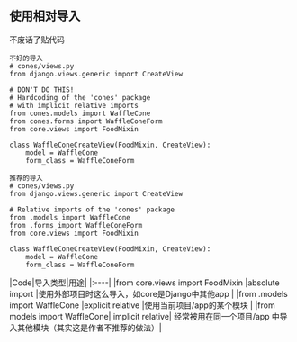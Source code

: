 ## 使用相对导入

不废话了贴代码

```
不好的导入
# cones/views.py
from django.views.generic import CreateView

# DON'T DO THIS!
# Hardcoding of the 'cones' package
# with implicit relative imports
from cones.models import WaffleCone
from cones.forms import WaffleConeForm
from core.views import FoodMixin

class WaffleConeCreateView(FoodMixin, CreateView):
	model = WaffleCone
	form_class = WaffleConeForm
```

```
推荐的导入
# cones/views.py
from django.views.generic import CreateView

# Relative imports of the 'cones' package
from .models import WaffleCone
from .forms import WaffleConeForm
from core.views import FoodMixin

class WaffleConeCreateView(FoodMixin, CreateView):
	model = WaffleCone
	form_class = WaffleConeForm
```


|Code|导入类型|用途|
|:----|
|from core.views import FoodMixin        |absolute import           |使用外部项目时这么导入，如core是Django中其他app  |
|from .models import WaffleCone        |explicit relative         |使用当前项目/app的某个模块  |
|from models import WaffleCone| implicit relative| 经常被用在同一个项目/app 中导入其他模块（其实这是作者不推荐的做法）|